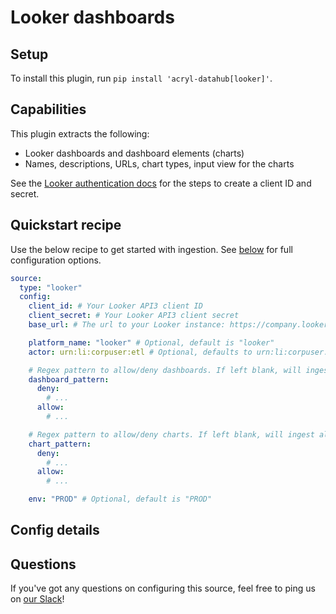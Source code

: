 # Looker dashboards

## Setup

To install this plugin, run `pip install 'acryl-datahub[looker]'`.

## Capabilities

This plugin extracts the following:

- Looker dashboards and dashboard elements (charts)
- Names, descriptions, URLs, chart types, input view for the charts

See the [Looker authentication docs](https://docs.looker.com/reference/api-and-integration/api-auth#authentication_with_an_sdk) for the steps to create a client ID and secret.

## Quickstart recipe

Use the below recipe to get started with ingestion. See [below](#config-details) for full configuration options.

```yml
source:
  type: "looker"
  config:
    client_id: # Your Looker API3 client ID
    client_secret: # Your Looker API3 client secret
    base_url: # The url to your Looker instance: https://company.looker.com:19999 or https://looker.company.com, or similar.

    platform_name: "looker" # Optional, default is "looker"
    actor: urn:li:corpuser:etl # Optional, defaults to urn:li:corpuser:etl

    # Regex pattern to allow/deny dashboards. If left blank, will ingest all.
    dashboard_pattern:
      deny:
        # ...
      allow:
        # ...

    # Regex pattern to allow/deny charts. If left blank, will ingest all.
    chart_pattern:
      deny:
        # ...
      allow:
        # ...

    env: "PROD" # Optional, default is "PROD"
```

## Config details

## Questions

If you've got any questions on configuring this source, feel free to ping us on [our Slack](https://slack.datahubproject.io/)!

